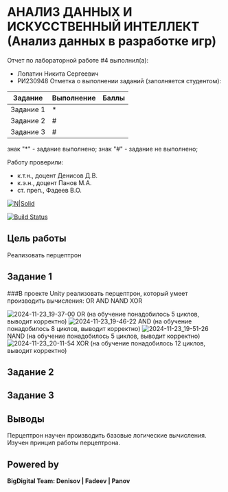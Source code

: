 # АНАЛИЗ ДАННЫХ И ИСКУССТВЕННЫЙ ИНТЕЛЛЕКТ (Анализ данных в разработке игр)

Отчет по лабораторной работе #4 выполнил(а):
- Лопатин Никита Сергеевич
- РИ230948
Отметка о выполнении заданий (заполняется студентом):

| Задание | Выполнение | Баллы |
| ------ | ------ | ------ |
| Задание 1 | * |  |
| Задание 2 | # |  |
| Задание 3 | # |  |

знак "*" - задание выполнено; знак "#" - задание не выполнено;

Работу проверили:
- к.т.н., доцент Денисов Д.В.
- к.э.н., доцент Панов М.А.
- ст. преп., Фадеев В.О.

[![N|Solid](https://cldup.com/dTxpPi9lDf.thumb.png)](https://nodesource.com/products/nsolid)

[![Build Status](https://travis-ci.org/joemccann/dillinger.svg?branch=master)](https://travis-ci.org/joemccann/dillinger)


## Цель работы
Реализовать перцептрон 


## Задание 1
###В проекте Unity реализовать перцептрон, который умеет производить вычисления:
OR 
AND 
NAND 
XOR 



![2024-11-23_19-37-00](https://github.com/user-attachments/assets/26e277a8-589f-4795-bc57-b143430db051) OR (на обучение понадобилось 5 циклов, выводит корректно)
![2024-11-23_19-46-22](https://github.com/user-attachments/assets/5c2faa29-7144-46ca-b11a-b5a6c6dc2d93) AND (на обучение понадобилось 8 циклов, выводит корректно)
![2024-11-23_19-51-26](https://github.com/user-attachments/assets/cf2e2d88-be5a-4df4-a4d7-80844392c144) NAND (на обучение понадобилось 5 циклов, выводит корректно)
![2024-11-23_20-11-54](https://github.com/user-attachments/assets/1b518ae5-4632-4738-ad98-681ba035a85c) XOR (на обучение понадобилось 12 циклов, выводит корректно)




## Задание 2



## Задание 3



## Выводы

Перцептрон научен производить базовые логические вычисления. Изучен принцип работы перцептрона.


## Powered by

**BigDigital Team: Denisov | Fadeev | Panov**

